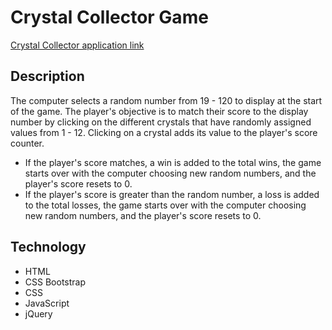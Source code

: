 # Crystal Collector Game

[Crystal Collector application link](https://jenniferhjones.github.io/portfolio/crystal/crystal.html)

## Description

The computer selects a random number from 19 - 120 to display at the start of the game. The player's objective is to match their score to the display number by clicking on the different crystals that have randomly assigned values from 1 - 12. Clicking on a crystal adds its value to the player's score counter.

* If the player's score matches, a win is added to the total wins, the game starts over with the computer choosing new random numbers, and the player's score resets to 0.
* If the player's score is greater than the random number, a loss is added to the total losses, the game starts over with the computer choosing new random numbers, and the player's score resets to 0.

## Technology
* HTML
* CSS Bootstrap
* CSS
* JavaScript 
* jQuery